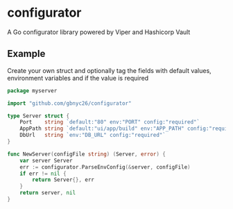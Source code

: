 # configurator

A Go configurator library powered by Viper and Hashicorp Vault

## Example
Create your own struct and optionally tag the fields with default values, environment variables and
if the value is required
```go
package myserver

import "github.com/gbnyc26/configurator"

type Server struct {
	Port    string `default:"80" env:"PORT" config:"required"`
	AppPath string `default:"ui/app/build" env:"APP_PATH" config:"required"`
	DbUrl   string `env:"DB_URL" config:"required"`
}

func NewServer(configFile string) (Server, error) {
	var server Server
	err := configurator.ParseEnvConfig(&server, configFile)
	if err != nil {
		return Server{}, err
	}
	return server, nil
}
```
